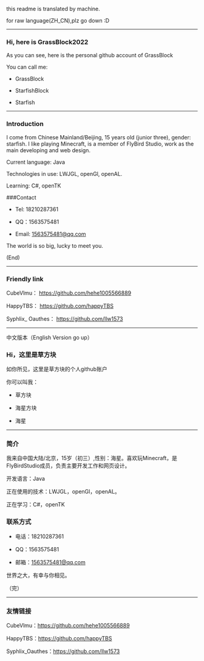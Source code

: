 this readme is translated by machine.

for raw language(ZH_CN),plz go down :D

***

### Hi, here is GrassBlock2022

As you can see, here is the personal github account of GrassBlock

You can call me:

- GrassBlock

- StarfishBlock

- Starfish

***

### Introduction

I come from Chinese Mainland/Beijing, 15 years old (junior three), gender: starfish. I like playing Minecraft, is a member of FlyBird Studio, work as the main developing and web design.

Current language: Java

Technologies in use: LWJGL, openGl, openAL.

Learning: C#, openTK

###Contact

- Tel: 18210287361

- QQ：1563575481

- Email: 1563575481@qq.com

The world is so big, lucky to meet you.

(End)

***

### Friendly link

CubeVlmu： https://github.com/hehe1005566889

HappyTBS： https://github.com/happyTBS

Syphlix_ Oauthes： https://github.com/llw1573

***

中文版本（English Version go up）

### Hi，这里是草方块

如你所见，这里是草方块的个人github账户

你可以叫我：

- 草方块

- 海星方块

- 海星

***

### 简介

我来自中国大陆/北京，15岁（初三）,性别：海星。喜欢玩Minecraft，是FlyBirdStudio成员，负责主要开发工作和网页设计。

开发语言：Java

正在使用的技术：LWJGL，openGl，openAL。

正在学习：C#，openTK

### 联系方式

- 电话：18210287361

- QQ：1563575481

- 邮箱：1563575481@qq.com

世界之大，有幸与你相见。

（完）

***

### 友情链接

CubeVlmu：https://github.com/hehe1005566889

HappyTBS：https://github.com/happyTBS

Syphlix_Oauthes：https://github.com/llw1573

